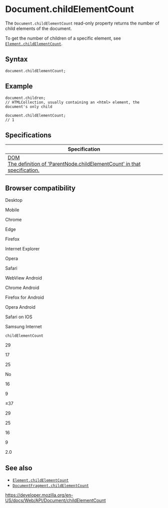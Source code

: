 # Document.childElementCount

The `Document.childElementCount` read-only property returns the number of child elements of the document.

To get the number of children of a specific element, see [`Element.childElementCount`](../element/childelementcount).

## Syntax

    document.childElementCount;

## Example

    document.children;
    // HTMLCollection, usually containing an <html> element, the document's only child

    document.childElementCount;
    // 1

## Specifications

<table><thead><tr class="header"><th>Specification</th></tr></thead><tbody><tr class="odd"><td><a href="https://dom.spec.whatwg.org/#dom-parentnode-childelementcount">DOM<br />
<span class="small">The definition of 'ParentNode.childElementCount' in that specification.</span></a></td></tr></tbody></table>

## Browser compatibility

Desktop

Mobile

Chrome

Edge

Firefox

Internet Explorer

Opera

Safari

WebView Android

Chrome Android

Firefox for Android

Opera Android

Safari on IOS

Samsung Internet

`childElementCount`

29

17

25

No

16

9

≤37

29

25

16

9

2.0

## See also

- [`Element.childElementCount`](../element/childelementcount)
- [`DocumentFragment.childElementCount`](../documentfragment/childelementcount)

<a href="https://developer.mozilla.org/en-US/docs/Web/API/Document/childElementCount" class="_attribution-link">https://developer.mozilla.org/en-US/docs/Web/API/Document/childElementCount</a>
